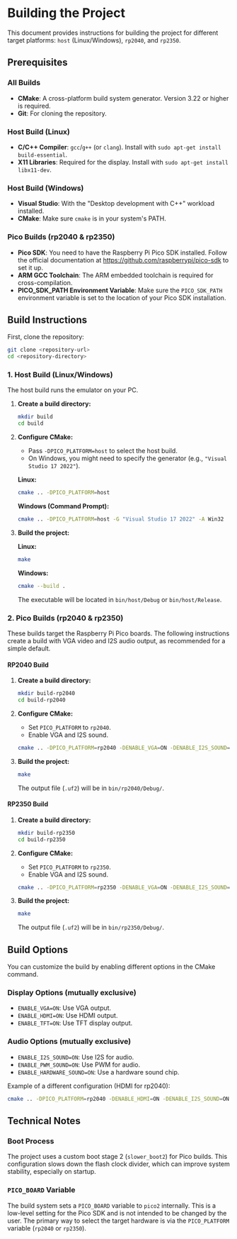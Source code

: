 # Building the Project

This document provides instructions for building the project for different target platforms: `host` (Linux/Windows), `rp2040`, and `rp2350`.

## Prerequisites

### All Builds
- **CMake**: A cross-platform build system generator. Version 3.22 or higher is required.
- **Git**: For cloning the repository.

### Host Build (Linux)
- **C/C++ Compiler**: `gcc`/`g++` (or `clang`). Install with `sudo apt-get install build-essential`.
- **X11 Libraries**: Required for the display. Install with `sudo apt-get install libx11-dev`.

### Host Build (Windows)
- **Visual Studio**: With the "Desktop development with C++" workload installed.
- **CMake**: Make sure `cmake` is in your system's PATH.

### Pico Builds (rp2040 & rp2350)
- **Pico SDK**: You need to have the Raspberry Pi Pico SDK installed. Follow the official documentation at https://github.com/raspberrypi/pico-sdk to set it up.
- **ARM GCC Toolchain**: The ARM embedded toolchain is required for cross-compilation.
- **PICO_SDK_PATH Environment Variable**: Make sure the `PICO_SDK_PATH` environment variable is set to the location of your Pico SDK installation.

## Build Instructions

First, clone the repository:
```sh
git clone <repository-url>
cd <repository-directory>
```

### 1. Host Build (Linux/Windows)

The host build runs the emulator on your PC.

1.  **Create a build directory:**
    ```sh
    mkdir build
    cd build
    ```

2.  **Configure CMake:**
    -   Pass `-DPICO_PLATFORM=host` to select the host build.
    -   On Windows, you might need to specify the generator (e.g., `"Visual Studio 17 2022"`).

    **Linux:**
    ```sh
    cmake .. -DPICO_PLATFORM=host
    ```

    **Windows (Command Prompt):**
    ```sh
    cmake .. -DPICO_PLATFORM=host -G "Visual Studio 17 2022" -A Win32
    ```

3.  **Build the project:**

    **Linux:**
    ```sh
    make
    ```

    **Windows:**
    ```sh
    cmake --build .
    ```

    The executable will be located in `bin/host/Debug` or `bin/host/Release`.

### 2. Pico Builds (rp2040 & rp2350)

These builds target the Raspberry Pi Pico boards. The following instructions create a build with VGA video and I2S audio output, as recommended for a simple default.

#### RP2040 Build

1.  **Create a build directory:**
    ```sh
    mkdir build-rp2040
    cd build-rp2040
    ```

2.  **Configure CMake:**
    -   Set `PICO_PLATFORM` to `rp2040`.
    -   Enable VGA and I2S sound.

    ```sh
    cmake .. -DPICO_PLATFORM=rp2040 -DENABLE_VGA=ON -DENABLE_I2S_SOUND=ON
    ```

3.  **Build the project:**
    ```sh
    make
    ```
    The output file (`.uf2`) will be in `bin/rp2040/Debug/`.

#### RP2350 Build

1.  **Create a build directory:**
    ```sh
    mkdir build-rp2350
    cd build-rp2350
    ```

2.  **Configure CMake:**
    -   Set `PICO_PLATFORM` to `rp2350`.
    -   Enable VGA and I2S sound.

    ```sh
    cmake .. -DPICO_PLATFORM=rp2350 -DENABLE_VGA=ON -DENABLE_I2S_SOUND=ON
    ```

3.  **Build the project:**
    ```sh
    make
    ```
    The output file (`.uf2`) will be in `bin/rp2350/Debug/`.

## Build Options

You can customize the build by enabling different options in the CMake command.

### Display Options (mutually exclusive)
- `ENABLE_VGA=ON`: Use VGA output.
- `ENABLE_HDMI=ON`: Use HDMI output.
- `ENABLE_TFT=ON`: Use TFT display output.

### Audio Options (mutually exclusive)
- `ENABLE_I2S_SOUND=ON`: Use I2S for audio.
- `ENABLE_PWM_SOUND=ON`: Use PWM for audio.
- `ENABLE_HARDWARE_SOUND=ON`: Use a hardware sound chip.

Example of a different configuration (HDMI for rp2040):
```sh
cmake .. -DPICO_PLATFORM=rp2040 -DENABLE_HDMI=ON -DENABLE_I2S_SOUND=ON
```

## Technical Notes

### Boot Process
The project uses a custom boot stage 2 (`slower_boot2`) for Pico builds. This configuration slows down the flash clock divider, which can improve system stability, especially on startup.

### `PICO_BOARD` Variable
The build system sets a `PICO_BOARD` variable to `pico2` internally. This is a low-level setting for the Pico SDK and is not intended to be changed by the user. The primary way to select the target hardware is via the `PICO_PLATFORM` variable (`rp2040` or `rp2350`).
